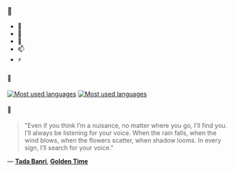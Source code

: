 ### 👋

- 🔭
- 🌱
- 💬
- 📫
- ⚡

#### 🧏

[![Most used languages](https://github-readme-stats-aynah.vercel.app/api/top-langs/?username=aynh&theme=solarized-dark&langs_count=6&layout=compact&hide_title=true)](https://github.com/anuraghazra/github-readme-stats#gh-dark-mode-only)
[![Most used languages](https://github-readme-stats-aynah.vercel.app/api/top-langs/?username=aynh&theme=solarized-light&langs_count=6&layout=compact&hide_title=true)](https://github.com/anuraghazra/github-readme-stats#gh-light-mode-only)

#### 💬

> "Even if you think I’m a nuisance, no matter where you go, I’ll find you. I’ll always be listening for your voice. When the rain falls, when the wind blows, when the flowers scatter, when shadow looms. In every sign, I’ll search for your voice."

&mdash; [**Tada Banri**](https://myanimelist.net/character.php?q=Tada%20Banri&cat=character), [**Golden Time**](https://myanimelist.net/search/all?q=Golden%20Time&cat=all)
